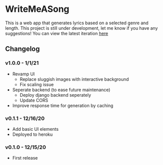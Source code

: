 # WriteMeASong

This is a web app that generates lyrics based on a selected genre and length. This project is still under development, let me know if you have any suggestions! You can view the latest iteration [here](https://write-me-a-song.herokuapp.com/)

## Changelog
### v1.0.0 - 1/1/21
- Revamp UI 
  - Replace sluggish images with interactive background
  - Fix scaling issue
- Seperate backend (to ease future maintenance)
  - Deploy django backend seperately
  - Update CORS
- Improve response time for generation by caching
### v0.1.1 - 12/16/20
- Add basic UI elements
- Deployed to heroku
### v0.1.0 - 12/15/20
- First release

